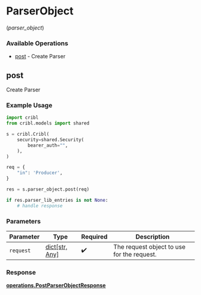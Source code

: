 # ParserObject
(*parser_object*)

### Available Operations

* [post](#post) - Create Parser

## post

Create Parser

### Example Usage

```python
import cribl
from cribl.models import shared

s = cribl.Cribl(
    security=shared.Security(
        bearer_auth="",
    ),
)

req = {
    "in": 'Producer',
}

res = s.parser_object.post(req)

if res.parser_lib_entries is not None:
    # handle response
```

### Parameters

| Parameter                                  | Type                                       | Required                                   | Description                                |
| ------------------------------------------ | ------------------------------------------ | ------------------------------------------ | ------------------------------------------ |
| `request`                                  | [dict[str, Any]](../../models//.md)        | :heavy_check_mark:                         | The request object to use for the request. |


### Response

**[operations.PostParserObjectResponse](../../models/operations/postparserobjectresponse.md)**

